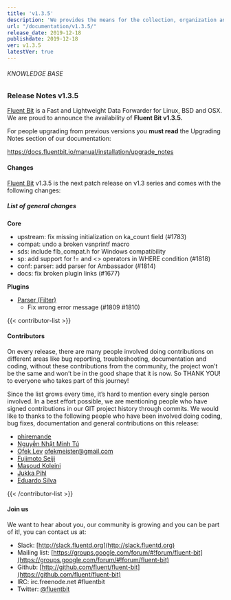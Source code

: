 ```yaml
---
title: 'v1.3.5'
description: 'We provides the means for the collection, organization and computerized retrieval of knowledgeand Lightweight Data Forwarder for Linux, BSD and OSX. We are proud to announce the availability of Fluent Bit v1.3.5.'
url: "/documentation/v1.3.5/"
release_date: 2019-12-18
publishdate: 2019-12-18
ver: v1.3.5
latestVer: true
---
```


###### KNOWLEDGE BASE

### Release Notes v1.3.5

[Fluent Bit](https://fluentbit.io/) is a Fast and Lightweight Data Forwarder for Linux, BSD and OSX. We are proud to announce the availability of **Fluent Bit v1.3.5.**

For people upgrading from previous versions you **must read** the Upgrading Notes section of our documentation:

https://docs.fluentbit.io/manual/installation/upgrade_notes

#### Changes

[Fluent Bit](https://fluentbit.io) v1.3.5 is the next patch release on v1.3 series and comes with the following changes:

##### List of general changes


**Core**

* upstream: fix missing initialization on ka_count field (#1783)
* compat: undo a broken vsnprintf macro
* sds: include flb_compat.h for Windows compatibility
* sp: add support for != and <> operators in WHERE condition (#1818)
* conf: parser: add parser for Ambassador (#1814)
* docs: fix broken plugin links (#1677)


**Plugins**

* [Parser (Filter)](https://docs.fluentbit.io/manual/filter/parser/)
  * Fix wrong error message (#1809 #1810)



{{< contributor-list >}}

#### Contributors

On every release, there are many people involved doing contributions on different areas like bug reporting, troubleshooting, documentation and coding, without these contributions from the community, the project won’t be the same and won’t be in the good shape that it is now. So THANK YOU! to everyone who takes part of this journey!

Since the list grows every time, it’s hard to mention every single person involved. In a best effort possible, we are mentioning people who have signed contributions in our GIT project history through commits. We would like to thanks to the following people who have been involved doing coding, bug fixes, documentation and general contributions on this release:

* [phiremande](https://github.com/phiremande)
* [Nguyễn Nhật Minh Tú](https://github.com/cpfriend1721994)
* [Ofek Lev](https://github.com/ofek) [ofekmeister@gmail.com](mailto:ofekmeister@gmail.com)
* [Fujimoto Seiji](https://github.com/fujimotos)
* [Masoud Koleini](https://github.com/koleini)
* [Jukka Pihl](https://github.com/bluebike)
* [Eduardo Silva](https://github.com/edsiper)

{{< /contributor-list >}}

#### Join us

We want to hear about you, our community is growing and you can be part of it!, you can contact us at:

* Slack: [http://slack.fluentd.org](http://slack.fluentd.org)
* Mailing list: [https://groups.google.com/forum/#!forum/fluent-bit](https://groups.google.com/forum/#!forum/fluent-bit)
* Github: [http://github.com/fluent/fluent-bit](https://github.com/fluent/fluent-bit)
* IRC: irc.freenode.net #fluentbit
* Twitter: [@fluentbit](https://twitter.com/fluentbit)
